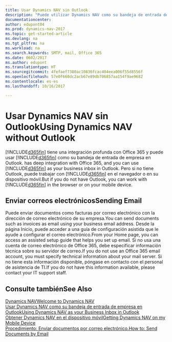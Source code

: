 ```yaml
---
title: Usar Dynamics NAV sin Outlook
description: "Puede utilizar Dynamics NAV como su bandeja de entrada de empresa en Outlook porque está integrado con Office 365, sin embargo, también puede trabajar sin Outlook en un navegador o en su dispositivo móvil."
documentationcenter: 
author: edupont04
ms.prod: dynamics-nav-2017
ms.topic: get-started-article
ms.devlang: na
ms.tgt_pltfrm: na
ms.workload: na
ms.search.keywords: SMTP, mail, Office 365
ms.date: 0602/2017
ms.author: edupont
ms.translationtype: HT
ms.sourcegitcommit: 4fefaef7380ac10836fcac404eea006f55d8556f
ms.openlocfilehash: 57e0f660dc2acb67e89db706857aa154f9ae9682
ms.contentlocale: es-es
ms.lasthandoff: 10/16/2017

---
```

# <a name="using-dynamics-nav-without-outlook"></a><span data-ttu-id="83d6b-103">Usar Dynamics NAV sin Outlook</span><span class="sxs-lookup"><span data-stu-id="83d6b-103">Using Dynamics NAV without Outlook</span></span>
[!INCLUDE[d365fin](includes/d365fin_md.md)]<span data-ttu-id="83d6b-104"> tiene una integración profunda con Office 365 y puede usar [!INCLUDE[d365fin](includes/d365fin_md.md)] como su bandeja de entrada de empresa en Outlook.</span><span class="sxs-lookup"><span data-stu-id="83d6b-104"> has deep integration with Office 365, and you can use [!INCLUDE[d365fin](includes/d365fin_md.md)] as your business inbox in Outlook.</span></span> <span data-ttu-id="83d6b-105">Pero si no tiene Outlook, puede trabajar con [!INCLUDE[d365fin](includes/d365fin_md.md)] en el navegador o en su dispositivo móvil.</span><span class="sxs-lookup"><span data-stu-id="83d6b-105">But if you do not have Outlook, you can work with [!INCLUDE[d365fin](includes/d365fin_md.md)] in the browser or on your mobile device.</span></span>  

## <a name="sending-email"></a><span data-ttu-id="83d6b-106">Enviar correos electrónicos</span><span class="sxs-lookup"><span data-stu-id="83d6b-106">Sending Email</span></span>
<span data-ttu-id="83d6b-107">Puede enviar documentos como facturas por correo electrónico con la dirección de correo electrónico de su empresa.</span><span class="sxs-lookup"><span data-stu-id="83d6b-107">You can send documents such as invoices as email using your business email address.</span></span> <span data-ttu-id="83d6b-108">Desde la página Inicio, puede acceder a una guía de configuración asistida que le ayude a configurar el correo electrónico.</span><span class="sxs-lookup"><span data-stu-id="83d6b-108">From your Home page, you can access an assisted setup guide that helps you set up email.</span></span> <span data-ttu-id="83d6b-109">Si no usa una cuenta de correo electrónico de Office 365, debe especificar información técnica sobre su servidor de correo.</span><span class="sxs-lookup"><span data-stu-id="83d6b-109">If you do not use an Office 365 email account, you must specify technical information about your mail server.</span></span> <span data-ttu-id="83d6b-110">Si no tiene esta información disponible, póngase en contacto con el personal de asistencia de TI.</span><span class="sxs-lookup"><span data-stu-id="83d6b-110">If you do not have this information available, please contact your IT support staff.</span></span>  


## <a name="see-also"></a><span data-ttu-id="83d6b-111">Consulte también</span><span class="sxs-lookup"><span data-stu-id="83d6b-111">See Also</span></span>
[<span data-ttu-id="83d6b-112">Dynamics NAV</span><span class="sxs-lookup"><span data-stu-id="83d6b-112">Welcome to Dynamics NAV</span></span>](index.md)  
[<span data-ttu-id="83d6b-113">Usar Dynamics NAV como su bandeja de entrada de empresa en Outlook</span><span class="sxs-lookup"><span data-stu-id="83d6b-113">Using Dynamics NAV as your Business Inbox in Outlook</span></span>](madeira-outlook.md)  
[<span data-ttu-id="83d6b-114">Obtener Dynamics NAV en el dispositivo móvil</span><span class="sxs-lookup"><span data-stu-id="83d6b-114">Getting Dynamics NAV on my Mobile Device</span></span>](install-mobile-app.md)  
[<span data-ttu-id="83d6b-115">Procedimiento: Enviar documentos por correo electrónico.</span><span class="sxs-lookup"><span data-stu-id="83d6b-115">How to: Send Documents by Email</span></span>](ui-how-send-documents-email.md)

